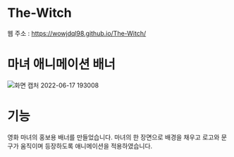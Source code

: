 # The-Witch

웹 주소 : https://wowjdql98.github.io/The-Witch/


# 마녀 애니메이션 배너
![화면 캡처 2022-06-17 193008](https://user-images.githubusercontent.com/105402290/174281147-4c16d438-6ece-48d3-b128-e39040f857f5.png)


# 기능
영화 마녀의 홍보용 배너를 만들었습니다.
마녀의 한 장면으로 배경을 채우고 로고와 문구가 움직이며 등장하도록 애니메이션을 적용하였습니다.


